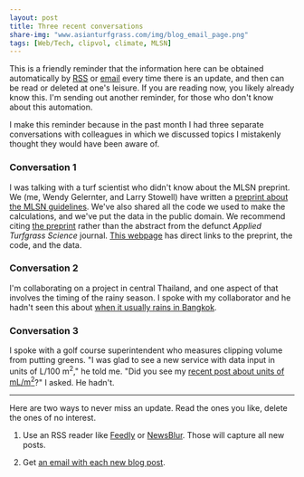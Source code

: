 ```yaml
---
layout: post
title: Three recent conversations
share-img: "www.asianturfgrass.com/img/blog_email_page.png"
tags: [Web/Tech, clipvol, climate, MLSN]
---
```


This is a friendly reminder that the information here can be obtained automatically by [RSS](http://www.asianturfgrass.com/feed.xml) or [email](http://www.subscribepage.com/atc_blog_email) every time there is an update, and then can be read or deleted at one's leisure. If you are reading now, you likely already know this. I'm sending out another reminder, for those who don't know about this automation.

I make this reminder because in the past month I had three separate conversations with colleagues in which we discussed topics I mistakenly thought they would have been aware of.

### Conversation 1

I was talking with a turf scientist who didn't know about the MLSN preprint. We (me, Wendy Gelernter, and Larry Stowell) have written a [preprint about the MLSN guidelines](https://peerj.com/preprints/2144/). We've also shared all the code we used to make the calculations, and we've put the data in the public domain. We recommend citing [the preprint](https://peerj.com/preprints/2144/) rather than the abstract from the defunct *Applied Turfgrass Science* journal. [This webpage](http://www.asianturfgrass.com/2016_mlsn_paper/) has direct links to the preprint, the code, and the data.

### Conversation 2

I'm collaborating on a project in central Thailand, and one aspect of that involves the timing of the rainy season. I spoke with my collaborator and he hadn't seen this about [when it usually rains in Bangkok](http://www.asianturfgrass.com/2018-02-09-when-rainy-season-bangkok/
).

### Conversation 3

I spoke with a golf course superintendent who measures clipping volume from putting greens. "I was glad to see a new service with data input in units of L/100 m<sup>2</sup>," he told me. "Did you see my [recent post about units of mL/m<sup>2</sup>](http://www.asianturfgrass.com/2018-03-25-clipping-volume-green-speed-and-units/)?" I asked. He hadn't. 

---

Here are two ways to never miss an update. Read the ones you like, delete the ones of no interest.

1. Use an RSS reader like [Feedly](https://feedly.com) or [NewsBlur](https://newsblur.com/). Those will capture all new posts.

2. Get [an email with each new blog post](http://www.subscribepage.com/atc_blog_email).

